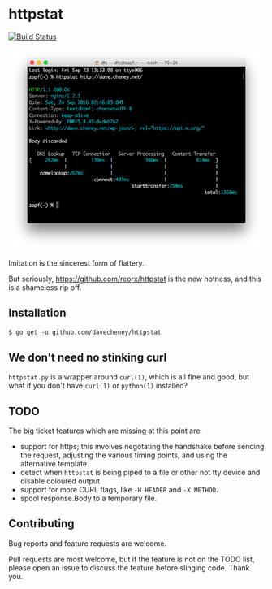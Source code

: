 # httpstat

[![Build Status](https://travis-ci.org/davecheney/httpstat.svg?branch=master)](https://travis-ci.org/davecheney/httpstat)

![Shameless](./screenshot.png)

Imitation is the sincerest form of flattery.

But seriously, https://github.com/reorx/httpstat is the new hotness, and this is a shameless rip off.

## Installation

	$ go get -u github.com/davecheney/httpstat

## We don't need no stinking curl

`httpstat.py` is a wrapper around `curl(1)`, which is all fine and good, but what if you don't have `curl(1)` or `python(1)` installed?

## TODO

The big ticket features which are missing at this point are:

- support for https; this involves negotating the handshake before sending the request, adjusting the various timing points, and using the alternative template.
- detect when `httpstat` is being piped to a file or other not tty device and disable coloured output.
- support for more CURL flags, like `-H HEADER` and `-X METHOD`.
- spool response.Body to a temporary file.

## Contributing

Bug reports and feature requests are welcome.

Pull requests are most welcome, but if the feature is not on the TODO list, please open an issue to discuss the feature before slinging code. Thank you.
